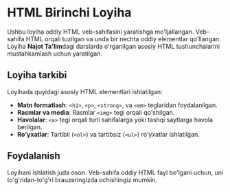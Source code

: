# HTML Birinchi Loyiha

Ushbu loyiha oddiy HTML veb-sahifasini yaratishga mo'ljallangan. Veb-sahifa HTML orqali tuzilgan va unda bir nechta oddiy elementlar qo'llangan. Loyiha **Najot Ta'lim**dagi darslarda o'rganilgan asosiy HTML tushunchalarini mustahkamlash uchun yaratilgan.

## Loyiha tarkibi

Loyihada quyidagi asosiy HTML elementlari ishlatilgan:
- **Matn formatlash**: `<h1>`, `<p>`, `<strong>`, va `<em>` teglaridan foydalanilgan.
- **Rasmlar va media**: Rasmlar `<img>` tegi orqali qo'shilgan.
- **Havolalar**: `<a>` tegi orqali turli sahifalarga yoki tashqi saytlarga havola berilgan.
- **Ro'yxatlar**: Tartibli (`<ol>`) va tartibsiz (`<ul>`) ro'yxatlar ishlatilgan.
  
## Foydalanish

Loyihani ishlatish juda oson. Veb-sahifa oddiy HTML fayl bo'lgani uchun, uni to'g'ridan-to'g'ri brauzeringizda ochishingiz mumkin.


